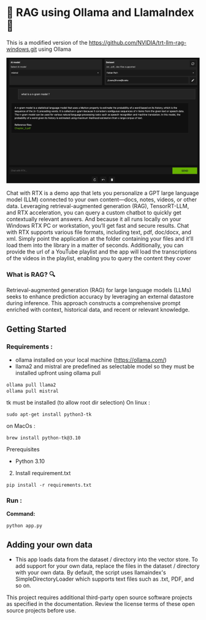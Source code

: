 # 🚀 RAG using Ollama and LlamaIndex 🦙

This is a modified version of the https://github.com/NVIDIA/trt-llm-rag-windows.git using Ollama

![rag](rag.png)

Chat with RTX is a demo app that lets you personalize a GPT large language model (LLM) connected to your own content—docs, notes, videos, or other data. Leveraging retrieval-augmented generation (RAG), TensorRT-LLM, and RTX acceleration, you can query a custom chatbot to quickly get contextually relevant answers. And because it all runs locally on your Windows RTX PC or workstation, you’ll get fast and secure results.
Chat with RTX supports various file formats, including text, pdf, doc/docx, and xml. Simply point the application at the folder containing your files and it'll load them into the library in a matter of seconds. Additionally, you can provide the url of a YouTube playlist and the app will load the transcriptions of the videos in the playlist, enabling you to query the content they cover

### What is RAG? 🔍
Retrieval-augmented generation (RAG) for large language models (LLMs) seeks to enhance prediction accuracy by leveraging an external datastore during inference. This approach constructs a comprehensive prompt enriched with context, historical data, and recent or relevant knowledge.

## Getting Started

### Requirements :
- ollama installed on your local machine (https://ollama.com/)
- llama2 and mistral are predefined as selectable model so they must be installed upfront using ollama pull
```
ollama pull llama2
ollama pull mistral
```
tk must be installed (to allow root dir selection)
On linux :
```
sudo apt-get install python3-tk
```

on MacOs :
```
brew install python-tk@3.10
```

Prerequisites 
- Python 3.10

2. Install requirement.txt
```
pip install -r requirements.txt
```

### Run :

**Command:**
```
python app.py
```

## Adding your own data
- This app loads data from the dataset / directory into the vector store. To add support for your own data, replace the files in the dataset / directory with your own data. By default, the script uses llamaindex's SimpleDirectoryLoader which supports text files such as .txt, PDF, and so on.


This project requires additional third-party open source software projects as specified in the documentation. Review the license terms of these open source projects before use.
